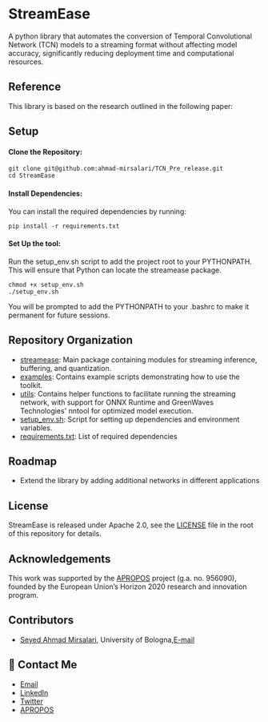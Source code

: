 
# StreamEase
A python library that automates the conversion of Temporal Convolutional Network (TCN) models to a streaming format without affecting model accuracy, significantly reducing deployment time and computational
resources.

## Reference
This library is based on the research outlined in the following paper:

<!-- - S. A. Mirsalari, L. Bijar, M. Fariselli, M. Croome, F. Paci, G. Tagliavini, L. Benini , "StreamEase: Enabling Real-Time Inference of Temporal Convolution Networks on Low-Power MCUs with Stream-Oriented Automatic Transformation", 2024 31th IEEE International Conference on Electronics, Circuits and Systems (ICECS), [Link to the paper](https://ieeexplore.ieee.org/abstract/document/10136916) -->

<!-- If you find this library useful in your research, please consider citing the paper: -->



## Setup
#### Clone the Repository:
~~~~~shell
git clone git@github.com:ahmad-mirsalari/TCN_Pre_release.git
cd StreamEase
~~~~~

#### Install Dependencies:
<!-- To ensure compatibility when checking network functionality, particularly with onnxruntime, I recommend using Python 3.10. This version has been found to work well with onnxruntime, avoiding some version conflicts that might occur with newer Python versions. -->
You can install the required dependencies by running:
~~~~~shell
pip install -r requirements.txt
~~~~~
#### Set Up the tool:
Run the setup_env.sh script to add the project root to your PYTHONPATH. This will ensure that Python can locate the streamease package.
~~~~~shell
chmod +x setup_env.sh
./setup_env.sh
~~~~~
You will be prompted to add the PYTHONPATH to your .bashrc to make it permanent for future sessions.

## Repository Organization
- [streamease](./streamease/): Main package containing modules for streaming inference, buffering, and quantization.
- [examples](./examples/): Contains example scripts demonstrating how to use the toolkit.
- [utils](./utils/): Contains helper functions to facilitate running the streaming network, with support for ONNX Runtime and GreenWaves Technologies' nntool for optimized model execution.
- [setup_env.sh](setup_env.sh): Script for setting up dependencies and environment variables.
- [requirements.txt](requirements.txt): List of required dependencies

## Roadmap

- Extend the library by adding additional networks in different applications


## License 
 StreamEase is released under Apache 2.0, see the [LICENSE](./LICENSE.md) file in the root of this repository for details.

## Acknowledgements
This work was supported by the [APROPOS](https://projects.tuni.fi/apropos/) project (g.a. no. 956090), founded by the European Union’s Horizon 2020 research and innovation program. 


## Contributors
- [Seyed Ahmad Mirsalari](https://github.com/ahmad-mirsalari), University of Bologna,[E-mail](mailto:seyedahmad.mirsalar2@unibo.it)


## 🚀 Contact Me
- [Email](mailto:seyedahmad.mirsalar2@unibo.it)
- [LinkedIn](https://www.linkedin.com/in/ahmad-mirsalari/)
- [Twitter](https://twitter.com/ahmad_mirsalari)
- [APROPOS](https://projects.tuni.fi/apropos/news/pr_esr_3/)
